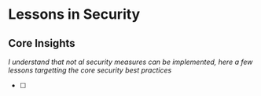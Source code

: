 # Lessons in Security

## Core Insights

*I understand that not al security measures can be implemented, here a few lessons targetting the core security best practices*




- [ ]




